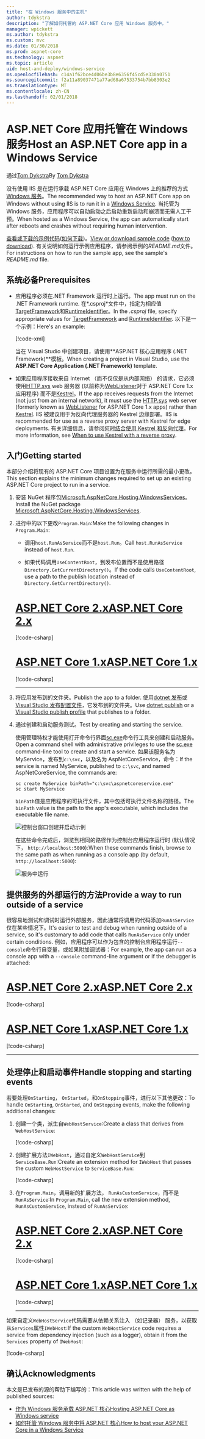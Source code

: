 ```yaml
---
title: "在 Windows 服务中的主机"
author: tdykstra
description: "了解如何托管的 ASP.NET Core 应用 Windows 服务中。"
manager: wpickett
ms.author: tdykstra
ms.custom: mvc
ms.date: 01/30/2018
ms.prod: aspnet-core
ms.technology: aspnet
ms.topic: article
uid: host-and-deploy/windows-service
ms.openlocfilehash: c14a1f62bce4d06be3b8e6356f45cd5e330a0751
ms.sourcegitcommit: f2a11a89037471a77ad68a67533754b7bb8303e2
ms.translationtype: MT
ms.contentlocale: zh-CN
ms.lasthandoff: 02/01/2018
---
```

# <a name="host-an-aspnet-core-app-in-a-windows-service"></a><span data-ttu-id="1f268-103">ASP.NET Core 应用托管在 Windows 服务</span><span class="sxs-lookup"><span data-stu-id="1f268-103">Host an ASP.NET Core app in a Windows Service</span></span>

<span data-ttu-id="1f268-104">通过[Tom Dykstra](https://github.com/tdykstra)</span><span class="sxs-lookup"><span data-stu-id="1f268-104">By [Tom Dykstra](https://github.com/tdykstra)</span></span>

<span data-ttu-id="1f268-105">没有使用 IIS 是在运行承载 ASP.NET Core 应用在 Windows 上的推荐的方式[Windows 服务](/dotnet/framework/windows-services/introduction-to-windows-service-applications)。</span><span class="sxs-lookup"><span data-stu-id="1f268-105">The recommended way to host an ASP.NET Core app on Windows without using IIS is to run it in a [Windows Service](/dotnet/framework/windows-services/introduction-to-windows-service-applications).</span></span> <span data-ttu-id="1f268-106">当托管为 Windows 服务，应用程序可以自动启动之后启动重新启动和崩溃而无需人工干预。</span><span class="sxs-lookup"><span data-stu-id="1f268-106">When hosted as a Windows Service, the app can automatically start after reboots and crashes without requiring human intervention.</span></span>

<span data-ttu-id="1f268-107">[查看或下载的示例代码](https://github.com/aspnet/Docs/tree/master/aspnetcore/host-and-deploy/windows-service/sample)([如何下载](xref:tutorials/index#how-to-download-a-sample))。</span><span class="sxs-lookup"><span data-stu-id="1f268-107">[View or download sample code](https://github.com/aspnet/Docs/tree/master/aspnetcore/host-and-deploy/windows-service/sample) ([how to download](xref:tutorials/index#how-to-download-a-sample)).</span></span> <span data-ttu-id="1f268-108">有关说明如何运行示例应用程序，请参阅示例的*README.md*文件。</span><span class="sxs-lookup"><span data-stu-id="1f268-108">For instructions on how to run the sample app, see the sample's *README.md* file.</span></span>

## <a name="prerequisites"></a><span data-ttu-id="1f268-109">系统必备</span><span class="sxs-lookup"><span data-stu-id="1f268-109">Prerequisites</span></span>

* <span data-ttu-id="1f268-110">应用程序必须在.NET Framework 运行时上运行。</span><span class="sxs-lookup"><span data-stu-id="1f268-110">The app must run on the .NET Framework runtime.</span></span> <span data-ttu-id="1f268-111">在*.csproj*文件中，指定为相应值[TargetFramework](/nuget/schema/target-frameworks)和[RuntimeIdentifier](/dotnet/articles/core/rid-catalog)。</span><span class="sxs-lookup"><span data-stu-id="1f268-111">In the *.csproj* file, specify appropriate values for [TargetFramework](/nuget/schema/target-frameworks) and [RuntimeIdentifier](/dotnet/articles/core/rid-catalog).</span></span> <span data-ttu-id="1f268-112">以下是一个示例：</span><span class="sxs-lookup"><span data-stu-id="1f268-112">Here's an example:</span></span>

  [!code-xml[](windows-service/sample/AspNetCoreService.csproj?range=3-6)]

  <span data-ttu-id="1f268-113">当在 Visual Studio 中创建项目，请使用**ASP.NET 核心应用程序 (.NET Framework)**模板。</span><span class="sxs-lookup"><span data-stu-id="1f268-113">When creating a project in Visual Studio, use the **ASP.NET Core Application (.NET Framework)** template.</span></span>

* <span data-ttu-id="1f268-114">如果应用程序接收来自 Internet （而不仅仅是从内部网络） 的请求，它必须使用[HTTP.sys](xref:fundamentals/servers/httpsys) web 服务器 (以前称为[WebListener](xref:fundamentals/servers/weblistener)对于 ASP.NET Core 1.x 应用程序) 而不是[Kestrel](xref:fundamentals/servers/kestrel)。</span><span class="sxs-lookup"><span data-stu-id="1f268-114">If the app receives requests from the Internet (not just from an internal network), it must use the [HTTP.sys](xref:fundamentals/servers/httpsys) web server (formerly known as [WebListener](xref:fundamentals/servers/weblistener) for ASP.NET Core 1.x apps) rather than [Kestrel](xref:fundamentals/servers/kestrel).</span></span> <span data-ttu-id="1f268-115">IIS 被建议用于为反向代理服务器的 Kestrel 边缘部署。</span><span class="sxs-lookup"><span data-stu-id="1f268-115">IIS is recommended for use as a reverse proxy server with Kestrel for edge deployments.</span></span> <span data-ttu-id="1f268-116">有关详细信息，请参阅[何时结合使用 Kestrel 和反向代理](xref:fundamentals/servers/kestrel#when-to-use-kestrel-with-a-reverse-proxy)。</span><span class="sxs-lookup"><span data-stu-id="1f268-116">For more information, see [When to use Kestrel with a reverse proxy](xref:fundamentals/servers/kestrel#when-to-use-kestrel-with-a-reverse-proxy).</span></span>

## <a name="getting-started"></a><span data-ttu-id="1f268-117">入门</span><span class="sxs-lookup"><span data-stu-id="1f268-117">Getting started</span></span>

<span data-ttu-id="1f268-118">本部分介绍将现有的 ASP.NET Core 项目设置为在服务中运行所需的最小更改。</span><span class="sxs-lookup"><span data-stu-id="1f268-118">This section explains the minimum changes required to set up an existing ASP.NET Core project to run in a service.</span></span>

1. <span data-ttu-id="1f268-119">安装 NuGet 程序包[Microsoft.AspNetCore.Hosting.WindowsServices](https://www.nuget.org/packages/Microsoft.AspNetCore.Hosting.WindowsServices/)。</span><span class="sxs-lookup"><span data-stu-id="1f268-119">Install the NuGet package [Microsoft.AspNetCore.Hosting.WindowsServices](https://www.nuget.org/packages/Microsoft.AspNetCore.Hosting.WindowsServices/).</span></span>

1. <span data-ttu-id="1f268-120">进行中的以下更改`Program.Main`:</span><span class="sxs-lookup"><span data-stu-id="1f268-120">Make the following changes in `Program.Main`:</span></span>
  
   * <span data-ttu-id="1f268-121">调用`host.RunAsService`而不是`host.Run`。</span><span class="sxs-lookup"><span data-stu-id="1f268-121">Call `host.RunAsService` instead of `host.Run`.</span></span>
  
   * <span data-ttu-id="1f268-122">如果代码调用`UseContentRoot`，到发布位置而不是使用路径`Directory.GetCurrentDirectory()`。</span><span class="sxs-lookup"><span data-stu-id="1f268-122">If the code calls `UseContentRoot`, use a path to the publish location instead of `Directory.GetCurrentDirectory()`.</span></span>

   # <a name="aspnet-core-2xtabaspnetcore2x"></a>[<span data-ttu-id="1f268-123">ASP.NET Core 2.x</span><span class="sxs-lookup"><span data-stu-id="1f268-123">ASP.NET Core 2.x</span></span>](#tab/aspnetcore2x)

   [!code-csharp[](windows-service/sample/Program.cs?name=ServiceOnly&highlight=3-4,7,12)]

   # <a name="aspnet-core-1xtabaspnetcore1x"></a>[<span data-ttu-id="1f268-124">ASP.NET Core 1.x</span><span class="sxs-lookup"><span data-stu-id="1f268-124">ASP.NET Core 1.x</span></span>](#tab/aspnetcore1x)

   [!code-csharp[](windows-service/sample_snapshot/Program.cs?name=ServiceOnly&highlight=3-4,8,14)]

   ---

1. <span data-ttu-id="1f268-125">将应用发布到的文件夹。</span><span class="sxs-lookup"><span data-stu-id="1f268-125">Publish the app to a folder.</span></span> <span data-ttu-id="1f268-126">使用[dotnet 发布](/dotnet/articles/core/tools/dotnet-publish)或[Visual Studio 发布配置文件](xref:host-and-deploy/visual-studio-publish-profiles)，它发布到的文件夹。</span><span class="sxs-lookup"><span data-stu-id="1f268-126">Use [dotnet publish](/dotnet/articles/core/tools/dotnet-publish) or a [Visual Studio publish profile](xref:host-and-deploy/visual-studio-publish-profiles) that publishes to a folder.</span></span>

1. <span data-ttu-id="1f268-127">通过创建和启动服务测试。</span><span class="sxs-lookup"><span data-stu-id="1f268-127">Test by creating and starting the service.</span></span>

   <span data-ttu-id="1f268-128">使用管理特权才能使用打开命令行界面[sc.exe](https://technet.microsoft.com/library/bb490995)命令行工具来创建和启动服务。</span><span class="sxs-lookup"><span data-stu-id="1f268-128">Open a command shell with administrative privileges to use the [sc.exe](https://technet.microsoft.com/library/bb490995) command-line tool to create and start a service.</span></span> <span data-ttu-id="1f268-129">如果该服务名为 MyService，发布到`c:\svc`，以及名为 AspNetCoreService，命令：</span><span class="sxs-lookup"><span data-stu-id="1f268-129">If the service is named MyService, published to `c:\svc`, and named AspNetCoreService, the commands are:</span></span>

   ```console
   sc create MyService binPath="c:\svc\aspnetcoreservice.exe"
   sc start MyService
   ```

   <span data-ttu-id="1f268-130">`binPath`值是应用程序的可执行文件，其中包括可执行文件名称的路径。</span><span class="sxs-lookup"><span data-stu-id="1f268-130">The `binPath` value is the path to the app's executable, which includes the executable file name.</span></span>

   ![控制台窗口创建并启动示例](windows-service/_static/create-start.png)

   <span data-ttu-id="1f268-132">在这些命令完成后，浏览到相同的路径作为控制台应用程序运行时 (默认情况下， `http://localhost:5000`):</span><span class="sxs-lookup"><span data-stu-id="1f268-132">When these commands finish, browse to the same path as when running as a console app (by default, `http://localhost:5000`):</span></span>

   ![服务中运行](windows-service/_static/running-in-service.png)

## <a name="provide-a-way-to-run-outside-of-a-service"></a><span data-ttu-id="1f268-134">提供服务的外部运行的方法</span><span class="sxs-lookup"><span data-stu-id="1f268-134">Provide a way to run outside of a service</span></span>

<span data-ttu-id="1f268-135">很容易地测试和调试时运行外部服务，因此通常将调用的代码添加`RunAsService`仅在某些情况下。</span><span class="sxs-lookup"><span data-stu-id="1f268-135">It's easier to test and debug when running outside of a service, so it's customary to add code that calls `RunAsService` only under certain conditions.</span></span> <span data-ttu-id="1f268-136">例如，应用程序可以作为包含的控制台应用程序运行`--console`命令行自变量，或如果附加调试器：</span><span class="sxs-lookup"><span data-stu-id="1f268-136">For example, the app can run as a console app with a `--console` command-line argument or if the debugger is attached:</span></span>

# <a name="aspnet-core-2xtabaspnetcore2x"></a>[<span data-ttu-id="1f268-137">ASP.NET Core 2.x</span><span class="sxs-lookup"><span data-stu-id="1f268-137">ASP.NET Core 2.x</span></span>](#tab/aspnetcore2x)

[!code-csharp[](windows-service/sample/Program.cs?name=ServiceOrConsole)]

# <a name="aspnet-core-1xtabaspnetcore1x"></a>[<span data-ttu-id="1f268-138">ASP.NET Core 1.x</span><span class="sxs-lookup"><span data-stu-id="1f268-138">ASP.NET Core 1.x</span></span>](#tab/aspnetcore1x)

[!code-csharp[](windows-service/sample_snapshot/Program.cs?name=ServiceOrConsole)]

---

## <a name="handle-stopping-and-starting-events"></a><span data-ttu-id="1f268-139">处理停止和启动事件</span><span class="sxs-lookup"><span data-stu-id="1f268-139">Handle stopping and starting events</span></span>

<span data-ttu-id="1f268-140">若要处理`OnStarting`， `OnStarted`，和`OnStopping`事件，进行以下其他更改：</span><span class="sxs-lookup"><span data-stu-id="1f268-140">To handle `OnStarting`, `OnStarted`, and `OnStopping` events, make the following additional changes:</span></span>

1. <span data-ttu-id="1f268-141">创建一个类，派生自`WebHostService`:</span><span class="sxs-lookup"><span data-stu-id="1f268-141">Create a class that derives from `WebHostService`:</span></span>

   [!code-csharp[](windows-service/sample/CustomWebHostService.cs?name=NoLogging)]

1. <span data-ttu-id="1f268-142">创建扩展方法`IWebHost`，通过自定义`WebHostService`到`ServiceBase.Run`:</span><span class="sxs-lookup"><span data-stu-id="1f268-142">Create an extension method for `IWebHost` that passes the custom `WebHostService` to `ServiceBase.Run`:</span></span>

   [!code-csharp[](windows-service/sample/WebHostServiceExtensions.cs?name=ExtensionsClass)]

1. <span data-ttu-id="1f268-143">在`Program.Main`，调用新的扩展方法， `RunAsCustomService`，而不是`RunAsService`:</span><span class="sxs-lookup"><span data-stu-id="1f268-143">In `Program.Main`, call the new extension method, `RunAsCustomService`, instead of `RunAsService`:</span></span>

   # <a name="aspnet-core-2xtabaspnetcore2x"></a>[<span data-ttu-id="1f268-144">ASP.NET Core 2.x</span><span class="sxs-lookup"><span data-stu-id="1f268-144">ASP.NET Core 2.x</span></span>](#tab/aspnetcore2x)

   [!code-csharp[](windows-service/sample/Program.cs?name=HandleStopStart&highlight=24)]

   # <a name="aspnet-core-1xtabaspnetcore1x"></a>[<span data-ttu-id="1f268-145">ASP.NET Core 1.x</span><span class="sxs-lookup"><span data-stu-id="1f268-145">ASP.NET Core 1.x</span></span>](#tab/aspnetcore1x)

   [!code-csharp[](windows-service/sample_snapshot/Program.cs?name=HandleStopStart&highlight=26)]

   ---

<span data-ttu-id="1f268-146">如果自定义`WebHostService`代码需要从依赖关系注入 （如记录器） 服务，以获取从`Services`属性`IWebHost`:</span><span class="sxs-lookup"><span data-stu-id="1f268-146">If the custom `WebHostService` code requires a service from dependency injection (such as a logger), obtain it from the `Services` property of `IWebHost`:</span></span>

[!code-csharp[](windows-service/sample/CustomWebHostService.cs?name=Logging&highlight=7)]

## <a name="acknowledgments"></a><span data-ttu-id="1f268-147">确认</span><span class="sxs-lookup"><span data-stu-id="1f268-147">Acknowledgments</span></span>

<span data-ttu-id="1f268-148">本文是已发布的源的帮助下编写的：</span><span class="sxs-lookup"><span data-stu-id="1f268-148">This article was written with the help of published sources:</span></span>

* [<span data-ttu-id="1f268-149">作为 Windows 服务承载 ASP.NET 核心</span><span class="sxs-lookup"><span data-stu-id="1f268-149">Hosting ASP.NET Core as Windows service</span></span>](https://stackoverflow.com/questions/37346383/hosting-asp-net-core-as-windows-service/37464074)
* [<span data-ttu-id="1f268-150">如何托管 Windows 服务中将 ASP.NET 核心</span><span class="sxs-lookup"><span data-stu-id="1f268-150">How to host your ASP.NET Core in a Windows Service</span></span>](https://dotnetthoughts.net/how-to-host-your-aspnet-core-in-a-windows-service/)
